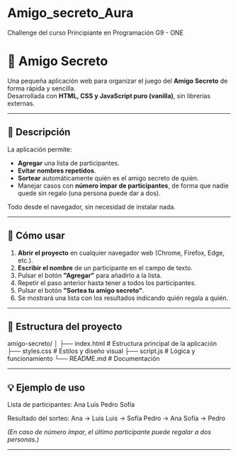 # Amigo_secreto_Aura
Challenge del curso Principiante en Programación G9 - ONE

# 🎁 Amigo Secreto

Una pequeña aplicación web para organizar el juego del **Amigo Secreto** de forma rápida y sencilla.  
Desarrollada con **HTML, CSS y JavaScript puro (vanilla)**, sin librerías externas.

---

## 📌 Descripción

La aplicación permite:
- **Agregar** una lista de participantes.
- **Evitar nombres repetidos**.
- **Sortear** automáticamente quién es el amigo secreto de quién.
- Manejar casos con **número impar de participantes**, de forma que nadie quede sin regalo (una persona puede dar a dos).

Todo desde el navegador, sin necesidad de instalar nada.

---

## 🚀 Cómo usar

1. **Abrir el proyecto** en cualquier navegador web (Chrome, Firefox, Edge, etc.).
2. **Escribir el nombre** de un participante en el campo de texto.
3. Pulsar el botón **"Agregar"** para añadirlo a la lista.
4. Repetir el paso anterior hasta tener a todos los participantes.
5. Pulsar el botón **"Sortea tu amigo secreto"**.
6. Se mostrará una lista con los resultados indicando quién regala a quién.

---

## 📂 Estructura del proyecto

amigo-secreto/
│
├── index.html # Estructura principal de la aplicación
├── styles.css # Estilos y diseño visual
├── script.js # Lógica y funcionamiento
└── README.md # Documentación


---

## 💡 Ejemplo de uso

Lista de participantes:
Ana
Luis
Pedro
Sofía


Resultado del sorteo:
Ana → Luis
Luis → Sofía
Pedro → Ana
Sofía → Pedro

*(En caso de número impar, el último participante puede regalar a dos personas.)*

---
